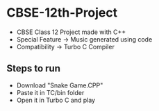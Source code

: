 # CBSE-12th-Project
* CBSE Class 12 Project made with C++ 
* Special Feature -> Music generated using code
* Compatibility -> Turbo C Compiler
## Steps to run
  * Download "Snake Game.CPP"
  * Paste it in TC/bin folder
  * Open it in Turbo C and play 
